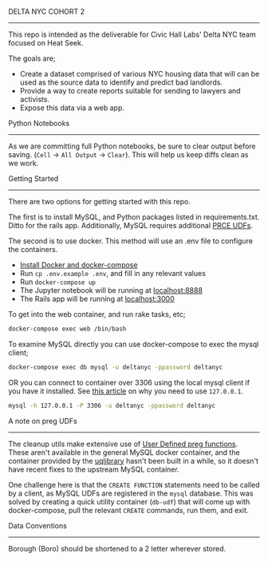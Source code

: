 DELTA NYC COHORT 2
***************************

This repo is intended as the deliverable for Civic Hall Labs' Delta NYC team
focused on Heat Seek.

The goals are;

* Create a dataset comprised of various NYC housing data that will can be used
as the source data to identify and predict bad landlords.
* Provide a way to create reports suitable for sending to lawyers and activists.
* Expose this data via a web app.


Python Notebooks
***************************

As we are committing full Python notebooks, be sure to clear output before
saving. (`Cell` -> `All Output` -> `Clear`). This will help us keep diffs clean
as we work.


Getting Started
***************************

There are two options for getting started with this repo.

The first is to install MySQL, and Python packages listed in requirements.txt.
Ditto for the rails app. Additionally, MySQL requires additional
[PRCE UDFs](https://github.com/mysqludf/lib_mysqludf_preg).

The second is to use docker. This method will use an .env file to configure the
containers.

* [Install Docker and docker-compose](https://docs.docker.com/engine/getstarted/)
* Run `cp .env.example .env`, and fill in any relevant values
* Run `docker-compose up`
* The Jupyter notebook will be running at [localhost:8888](http://localhost:8888)
* The Rails app will be running at [localhost:3000](http://localhost:3000)

To get into the web container, and run rake tasks, etc;

```bash
docker-compose exec web /bin/bash
```

To examine MySQL directly you can use docker-compose to exec the mysql client;

```bash
docker-compose exec db mysql -u deltanyc -ppassword deltanyc
```

OR you can connect to container over 3306 using the local mysql client if you
have it installed. See [this article](http://stackoverflow.com/a/32361238/103315)
on why you need to use `127.0.0.1`.

```bash
mysql -h 127.0.0.1 -P 3306 -u deltanyc -ppassword deltanyc
```

A note on preg UDFs
***************************
The cleanup utils make extensive use of [User Defined preg functions](https://github.com/mysqludf/lib_mysqludf_preg).
These aren't available in the general MySQL docker container, and the container
provided by the [uqlibrary](https://github.com/uqlibrary/docker-mysql-udf-preg)
hasn't been built in a while, so it doesn't have recent fixes to the upstream
MySQL container.

One challenge here is that the `CREATE FUNCTION` statements need to be called by
a client, as MySQL UDFs are registered in the `mysql` database. This was solved
by creating a quick utility container (`db-udf`) that will come up with
docker-compose, pull the relevant `CREATE` commands, run them, and exit.


Data Conventions
***************************
Borough (Boro) should be shortened to a 2 letter wherever stored.
